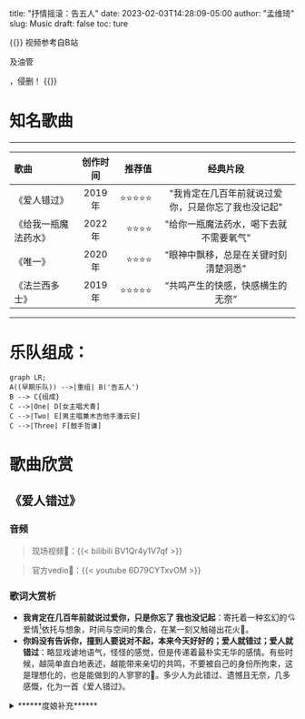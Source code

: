 title: "抒情摇滚：告五人"
date: 2023-02-03T14:28:09-05:00
author: "孟维琦"
slug: Music
draft: false
toc: ture



{{<block class="reminder">}}
视频参考自B站

[佐罗桑Zorro]: https://space.bilibili.com/24192178?spm_id_from=333.337.search-card.all.click	"佐罗桑Zorro"

及油管

[相信音樂BinMusic]: https://www.youtube.com/@binmusictaipei	"@binmusictaipei"

，侵删！
{{<end>}}



# 知名歌曲

---

| 歌曲  | 创作时间  | 推荐值 | 经典片段 |
| :------------ |:---------------:| -----:| :-----------: |
| 《爱人错过》    |  2019年  | ⭐⭐⭐⭐⭐ | "我肯定在几百年前就说过爱你，只是你忘了我也没记起" |
| 《给我一瓶魔法药水》    |  2022年  |   ⭐⭐⭐⭐ | "给你一瓶魔法药水，喝下去就不需要氧气" |
| 《唯一》 | 2020年    |    ⭐⭐⭐⭐ | "眼神中飘移，总是在关键时刻清楚洞悉" |
| 《法兰西多士》 |  2019年  |    ⭐⭐⭐⭐⭐ | “共鸣产生的快感，快感横生的无奈” |

---

# 乐队组成：

```mermaid
graph LR;
A((早期乐队)) -->|重组| B('告五人')
B --> C{组成}
C -->|One| D[女主唱犬青]
C -->|Two| E[男主唱兼木吉他手潘云安]
C -->|Three| F[鼓手哲谦]
```



# 歌曲欣赏



## 《爱人错过》

### 音频

>现场视频:link:：{{< bilibili BV1Qr4y1V7qf >}}

> 官方vedio:link:：{{< youtube 6D79CYTxvOM >}}

### 歌词大赏析

- **我肯定在几百年前就说过爱你，只是你忘了 我也没记起**：寄托着一种玄幻的:cupid:爱情[^1]依托与想象，时间与空间的集合，在某一刻又触碰出花火:stars:。
- **你妈没有告诉你，撞到人要说对不起，本来今天好好的；爱人就错过；爱人就错过**：略显戏谑地语气，怪怪的感觉，但是传递着最朴实无华的感情。有些时候，越简单直白地表述，越能带来亲切的共鸣，不要被自己的身份所拘束，这是理想化的，也是能做到的人寥寥的:balloon:。多少人为此错过、遗憾且无奈，几多感慨，化为一首《爱人错过》。

<details> <summary>******度娘补充******</summary>《我肯定在几百年前就说过爱你》除了谈论速食爱情外，也触及到了各种不同爱的切面，无论亲情、友情、爱情，都完整浓缩在了专辑里 。序曲《爱人错过》在迷幻摇滚的曲风之中，融入了“你妈没有告诉你，撞到人要说对不起”这样鬼马俏皮的小学生式歌词，使其具有了互联网传播的“网感”。
    《爱人错过》的创作是在一次观影后的灵感迸发，潘云安在看完日本导演新海诚执导的电影《你的名字》后，在回家时边骑机车边喃喃自语，于是诞生了该曲的第一句歌词“我肯定在几百年前就说过爱你”，这句歌词同时也是该曲所属专辑的名字。除此之外，潘云安还将儿时台湾省宜兰县复古的骂人说法“你妈没有跟你说喔，撞到人要说对不起，没看电视也要有常识”转化为了歌词。





## 《法兰西多士》

### 音频

>现场视频:link:：{{< bilibili BV11F411c7aS >}}

> 官方vedio:link:：{{< youtube Chua3NCdFGA >}}

### 歌词大赏析

- **有人生来就肆无忌惮，所有问候都成为挚爱；有人生来为一人而活，所有善意都拒于门外**：有些人的终点可能是某些人的起点，无谓的比较，重要的是自己过得精彩，每个人有自己的境遇。
- **共鸣产生的快感，快感横生的无奈:disappointed_relieved:；投胎转世的期待，最后都变成麻烦:smiling_imp:**：精辟的语言概括了饮食男女们的心路历程，简而奢。“麻烦”何来？取其本质，思想使然，精神世界的培养无止境。当然，于个人而言，万不可取其共性而忽略个体的差异性，否则生搬硬套的所谓的“爱情准则”，如鱼饮水，冷暖自知:thought_balloon:咯！

<details> <summary>******小插曲******</summary>
    网传，这是一首讲述出轨约炮心路历程的歌。详见：https://www.zhihu.com/question/332126315吧，哈哈哈。





## 《带我去找夜生活》

<details> <summary>******说明******</summary>
    入坑第一曲，超级有共鸣，就像“共鸣产生的快感，快感横生的无奈”一般

### 音频

>现场视频：{{< bilibili BV1494y1R7L2 >}}

> 官方vedio:link:：{{< youtube W9Fq1HC_5hg >}}
>
> 官方vedio（健康版）:link:：{{< youtube aYWliwPRsnQ >}}

### 歌词大赏析

- **形同虚设的时间，在你眼里成为了无限；青春充满了不眠，是为了追寻更多的明天**：深夜失眠几多感伤，是为了更好的明天，轻松的人怎么会失眠呢？
- **如果你还没有睡，如果我还不停追；如果清醒是种罪，就把誓言带走 换承诺不回**：成年人的世界，多少讯息注入，但是自己的想法需要沉寂下来真正的沉淀；又是所谓的清醒，不过是糊弄自己的一份面具，戴久了 撕不下来了；轻易许下的那不是誓言，一拍而定的也谈不上理想。
- **如果你真是一切，如同我真是绝对，如果夜:new_moon:留下暧昧，让你我不再挂念，最后成全每个谁**：对于爱情[^1]，初恋有初恋的懵懂无知，白月光和朱砂痣，到底最后是谁成全了谁，有些问题可以逃避，但是有些问题，成年人必须直面，并且必须单独处理，这才是属于你的成人礼；慕然回首，无形之中已经改变了很多，很多...；懂得太多智商可能变成狗熊，还是把当下做好，思虑周全，尽力而为之，不留遗憾。



## 《给你一瓶魔法药水》

### 音频

>现场视频:link:：{{< bilibili BV1VW4y1Y7cG >}}

> 官方vedio:link:：{{< youtube lPKjHE6KjYY >}}

### 歌词大赏析

- **给你一瓶魔法药水，喝下去就不需要氧气**：寄托着一种玄幻的:cupid:爱情[^1]依托与想象。

- **我们一起去太空:moon:旅行，宇宙的有趣我才不在意，我在意的是 你牵我的手 而乱跳的心**：心境决定了心情，快乐源泉在于对的人。



# 乐队照片集锦

:small_orange_diamond:{{<figure src="/image/音乐/告五人/潘云安.jpg" caption="潘云安">}}


:small_orange_diamond:{{<figure src="/image/音乐/告五人/犬青.jpg" caption="犬青">}}

:small_orange_diamond:{{<figure src="/image/音乐/告五人/哲谦.jpg" caption="哲谦">}}


:small_orange_diamond:{{<figure src="/image/音乐/告五人/爱人错过1.jpg" caption="爱人错过1">}}

:small_orange_diamond:{{<figure src="/image/音乐/告五人/爱人错过2.jpg" caption="爱人错过2">}}

:small_orange_diamond:{{<figure src="/image/音乐/告五人/爱人错过3.jpg" caption="爱人错过3">}}

:small_orange_diamond:{{<figure src="/image/音乐/告五人/宣传照1.jpg" caption="宣传照1">}}

:small_orange_diamond:{{<figure src="/image/音乐/告五人/宣传照2.jpg" caption="宣传照2">}}
:small_orange_diamond:{{<figure src="/image/音乐/告五人/宣传照3.jpg" caption="宣传照3">}}

{{<figure src="/image/音乐/告五人/日常合影1.jpg" caption="日常合影1">}}

{{<figure src="/image/音乐/告五人/日常合影2.jpg" caption="日常合影2">}}
{{<figure src="/image/音乐/告五人/日常合影3.jpg" caption="日常合影3">}}





------




[^1]: 古往今来人类从未研究透彻的一类话题
